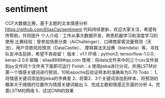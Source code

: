 # sentiment
CCF大数据比赛，基于主题的文本情感分析
https://github.com/EliasCai/sentiment 代码持续更新，欢迎大家关注，希望有所帮助，共同提升 
个人介绍：工作从事大数据开发，熟悉机器学习和深度学习的使用
比赛经验：曾参加场景分类（AiChallenger）、口碑商家客流量预测（天池）、用户贷款风险预测（DataCastle）、
          摩拜算法天战赛（biendata）等，寻找队友冲击前排，希望不吝收留！
版本：v1.1
环境：python3; tensorflow-1.0.0; keras-2.0.6
邮箱：elias8888#qq.com
使用：将data文件夹中的三个csv文件放到py文件同个文件夹下面即可运行
Finish：a
使用jieba进行分词，并用LSTM对第一个情感关键词进行预测，10轮epochs后验证样本的准确率为0.70
Todo：
1、将情感关键词添加到jieba的字典里
2、将第2、3个关键词添加到样本，将预测的概率大于阈值的位置作为情感关键词输出
3、完成主题和情感正负面的分析
4、完善LSTM的网络
5、试试CNN的效果

